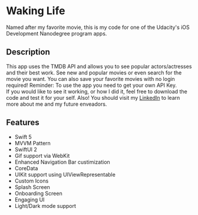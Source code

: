 # Waking Life

Named after my favorite movie, this is my code for one of the Udacity's iOS Development Nanodegree program apps. 

## Description

This app uses the TMDB API and allows you to see popular actors/actresses and their best work. See new and popular movies or even search for the movie you want. You can also save your favorite movies with no login required! 
Reminder: To use the app you need to get your own API Key.  
If you would like to see it working, or how I did it, feel free to download the code and test it for your self. Also! You should visit my [LinkedIn](https://www.linkedin.com/in/letfelipemarques/) to learn more about me and my future enveadors. 

## Features

- Swift 5
- MVVM Pattern
- SwiftUI 2
- Gif support via WebKit
- Enhanced Navigation Bar custimization
- CoreData
- UIKit support using UIViewRepresentable
- Custom Icons 
- Splash Screen
- Onboarding Screen
- Engaging UI 
- Light/Dark mode support
